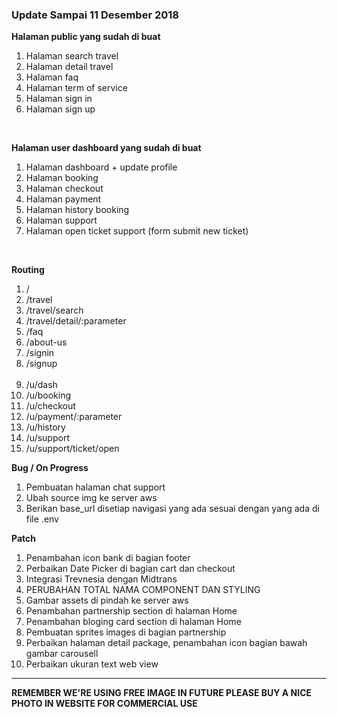<h3>Update Sampai 11 Desember 2018</h3>

<strong>Halaman public yang sudah di buat</strong>
<ol>
    <li>Halaman search travel</li>
    <li>Halaman detail travel</li>
    <li>Halaman faq</li>
    <li>Halaman term of service</li>
    <li>Halaman sign in</li>
    <li>Halaman sign up</li>
</ol>
<br />

<strong>Halaman user dashboard yang sudah di buat</strong>
<ol>
    <li>Halaman dashboard + update profile</li>
    <li>Halaman booking</li>
    <li>Halaman checkout</li>
    <li>Halaman payment</li>
    <li>Halaman history booking</li>
    <li>Halaman support</li>
    <li>Halaman open ticket support (form submit new ticket)</li>
</ol>
<br />

<strong>Routing</strong>
<ol>
    <li>/</li>
    <li>/travel</li>
    <li>/travel/search</li>
    <li>/travel/detail/:parameter</li>
    <li>/faq</li>
    <li>/about-us</li>
    <li>/signin</li>
    <li>/signup</li>
    <br />
    <li>/u/dash</li>
    <li>/u/booking</li>
    <li>/u/checkout</li>
    <li>/u/payment/:parameter</li>
    <li>/u/history</li>
    <li>/u/support</li>
    <li>/u/support/ticket/open</li>
</ol>

<strong>Bug / On Progress</strong>
<ol>
    <li>Pembuatan halaman chat support</li>
    <li>Ubah source img ke server aws</li>
    <li>Berikan base_url disetiap navigasi yang ada sesuai dengan yang ada di file .env</li>
</ol>

<strong>Patch</strong>
<ol>
    <li>Penambahan icon bank di bagian footer</li>
    <li>Perbaikan Date Picker di bagian cart dan checkout</li>
    <li>Integrasi Trevnesia dengan Midtrans</li>
    <li>PERUBAHAN TOTAL NAMA COMPONENT DAN STYLING</li>
    <li>Gambar assets di pindah ke server aws</li>
    <li>Penambahan partnership section di halaman Home</li>
    <li>Penambahan bloging card section di halaman Home</li>
    <li>Pembuatan sprites images di bagian partnership</li>
    <li>Perbaikan halaman detail package, penambahan icon bagian bawah gambar carousell</li>
    <li>Perbaikan ukuran text web view</li>
</ol>

<hr />
<strong>REMEMBER WE'RE USING FREE IMAGE IN FUTURE PLEASE BUY A NICE PHOTO IN WEBSITE FOR COMMERCIAL USE</strong>
